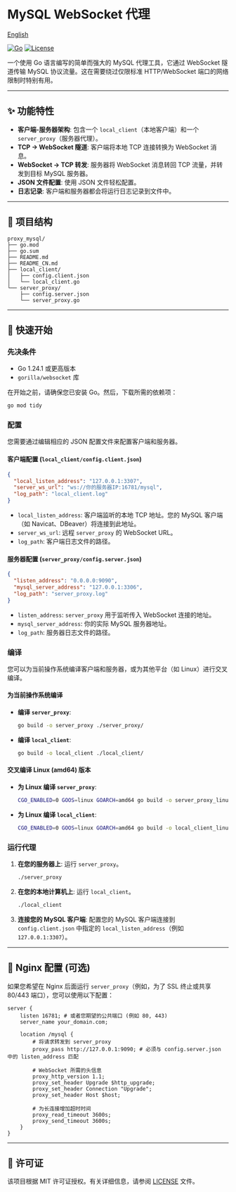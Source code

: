 # MySQL WebSocket 代理

[English](README.md)

[![Go](https://img.shields.io/badge/Go-1.24.1+-00ADD8?style=for-the-badge&logo=go)](https://golang.org/)
[![License](https://img.shields.io/badge/License-MIT-blue.svg?style=for-the-badge)](https://opensource.org/licenses/MIT)

一个使用 Go 语言编写的简单而强大的 MySQL 代理工具，它通过 WebSocket 隧道传输 MySQL 协议流量。这在需要绕过仅限标准 HTTP/WebSocket 端口的网络限制时特别有用。

---

## ✨ 功能特性

- **客户端-服务器架构**: 包含一个 `local_client`（本地客户端）和一个 `server_proxy`（服务器代理）。
- **TCP -> WebSocket 隧道**: 客户端将本地 TCP 连接转换为 WebSocket 消息。
- **WebSocket -> TCP 转发**: 服务器将 WebSocket 消息转回 TCP 流量，并转发到目标 MySQL 服务器。
- **JSON 文件配置**: 使用 JSON 文件轻松配置。
- **日志记录**: 客户端和服务器都会将运行日志记录到文件中。

---

## 📂 项目结构

```
proxy_mysql/
├── go.mod
├── go.sum
├── README.md
├── README_CN.md
├── local_client/
│   ├── config.client.json
│   └── local_client.go
└── server_proxy/
    ├── config.server.json
    └── server_proxy.go
```

---

## 🚀 快速开始

### 先决条件

- Go 1.24.1 或更高版本
- `gorilla/websocket` 库

在开始之前，请确保您已安装 Go。然后，下载所需的依赖项：

```bash
go mod tidy
```

### 配置

您需要通过编辑相应的 JSON 配置文件来配置客户端和服务器。

#### 客户端配置 (`local_client/config.client.json`)

```json
{
  "local_listen_address": "127.0.0.1:3307",
  "server_ws_url": "ws://你的服务器IP:16781/mysql",
  "log_path": "local_client.log"
}
```

- `local_listen_address`: 客户端监听的本地 TCP 地址。您的 MySQL 客户端（如 Navicat、DBeaver）将连接到此地址。
- `server_ws_url`: 远程 `server_proxy` 的 WebSocket URL。
- `log_path`: 客户端日志文件的路径。

#### 服务器配置 (`server_proxy/config.server.json`)

```json
{
  "listen_address": "0.0.0.0:9090",
  "mysql_server_address": "127.0.0.1:3306",
  "log_path": "server_proxy.log"
}
```

- `listen_address`: `server_proxy` 用于监听传入 WebSocket 连接的地址。
- `mysql_server_address`: 你的实际 MySQL 服务器地址。
- `log_path`: 服务器日志文件的路径。

### 编译

您可以为当前操作系统编译客户端和服务器，或为其他平台（如 Linux）进行交叉编译。

#### 为当前操作系统编译

- **编译 `server_proxy`**:
  ```bash
  go build -o server_proxy ./server_proxy/
  ```
- **编译 `local_client`**:
  ```bash
  go build -o local_client ./local_client/
  ```

#### 交叉编译 Linux (amd64) 版本

- **为 Linux 编译 `server_proxy`**:
  ```bash
  CGO_ENABLED=0 GOOS=linux GOARCH=amd64 go build -o server_proxy_linux ./server_proxy/
  ```
- **为 Linux 编译 `local_client`**:
  ```bash
  CGO_ENABLED=0 GOOS=linux GOARCH=amd64 go build -o local_client_linux ./local_client/
  ```

### 运行代理

1.  **在您的服务器上**: 运行 `server_proxy`。
    ```bash
    ./server_proxy
    ```

2.  **在您的本地计算机上**: 运行 `local_client`。
    ```bash
    ./local_client
    ```

3.  **连接您的 MySQL 客户端**: 配置您的 MySQL 客户端连接到 `config.client.json` 中指定的 `local_listen_address`（例如 `127.0.0.1:3307`）。

---

## 🔌 Nginx 配置 (可选)

如果您希望在 Nginx 后面运行 `server_proxy`（例如，为了 SSL 终止或共享 80/443 端口），您可以使用以下配置：

```nginx
server {
    listen 16781; # 或者您期望的公共端口 (例如 80, 443)
    server_name your_domain.com;

    location /mysql {
        # 将请求转发到 server_proxy
        proxy_pass http://127.0.0.1:9090; # 必须与 config.server.json 中的 listen_address 匹配

        # WebSocket 所需的头信息
        proxy_http_version 1.1;
        proxy_set_header Upgrade $http_upgrade;
        proxy_set_header Connection "Upgrade";
        proxy_set_header Host $host;

        # 为长连接增加超时时间
        proxy_read_timeout 3600s;
        proxy_send_timeout 3600s;
    }
}
```

---

## 📄 许可证

该项目根据 MIT 许可证授权。有关详细信息，请参阅 [LICENSE](https://opensource.org/licenses/MIT) 文件。
